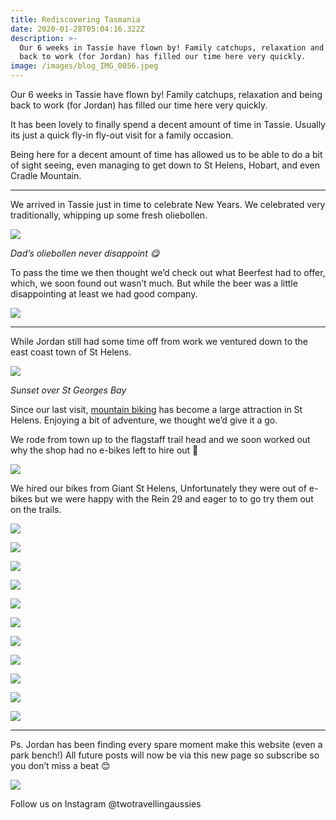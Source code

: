 ```yaml
---
title: Rediscovering Tasmania
date: 2020-01-28T05:04:16.322Z
description: >-
  Our 6 weeks in Tassie have flown by! Family catchups, relaxation and being
  back to work (for Jordan) has filled our time here very quickly.
image: /images/blog_IMG_0056.jpeg
---
```

Our 6 weeks in Tassie have flown by! Family catchups, relaxation and being back to work (for Jordan) has filled our time here very quickly.

It has been lovely to finally spend a decent amount of time in Tassie. Usually its just a quick fly-in fly-out visit for a family occasion.

Being here for a decent amount of time has allowed us to be able to do a bit of sight seeing, even managing to get down to St Helens, Hobart, and even Cradle Mountain.

- - -

We arrived in Tassie just in time to celebrate New Years. We celebrated very traditionally, whipping up some fresh oliebollen. 

![](/images/blog_IMG_0037.jpeg)

*Dad’s oliebollen never disappoint 😋* 

To pass the time we then thought we’d check out what Beerfest had to offer, which, we soon found out wasn’t much. But while the beer was a little disappointing at least we had good company. 

![](/images/485DFCAC-909A-4D05-B3B5-07604DB01234.jpeg)

- - -

While Jordan still had some time off from work we ventured down to the east coast town of St Helens. 

![](/images/blog_IMG_0039.jpeg)

*Sunset over St Georges Bay*

Since our last visit, [mountain biking](https://www.sthelensmtbtrails.com.au/) has become a large attraction in St Helens. Enjoying a bit of adventure, we thought we’d give it a go.

We rode from town up to the flagstaff trail head and we soon worked out why the shop had no e-bikes left to hire out 🥵 

![](/images/blog_IMG_0040.jpeg)

We hired our bikes from Giant St Helens, Unfortunately they were out of e-bikes but we were happy with the Rein 29 and eager to to go try them out on the trails. 

![](/images/blog_IMG_0041.jpeg)

![](/images/blog_IMG_0042.jpeg)

![](/images/blog_IMG_0043.jpeg)

![](/images/blog_IMG_0044.jpeg)

![](/images/DD3AD36A-CE07-4B5D-93E0-45ABD03AB6DD.jpeg)

![](/images/blog_IMG_0045.jpeg)

![](/images/blog_IMG_0046.jpeg)

![](/images/blog_IMG_0047.jpeg)

![](/images/blog_IMG_0048.jpeg)

![](/images/blog_IMG_0049.jpeg)

![](/images/E1187ACF-613C-4034-95A9-56225D587DE4.jpeg)

- - -

Ps. Jordan has been finding every spare moment make this website (even a park bench!) All future posts will now be via this new page so subscribe so you don’t miss a beat 😊

![](/images/C4BB4D5F-5556-42E8-A1E2-7086326D03CE.jpeg)

Follow us on Instagram @twotravellingaussies
